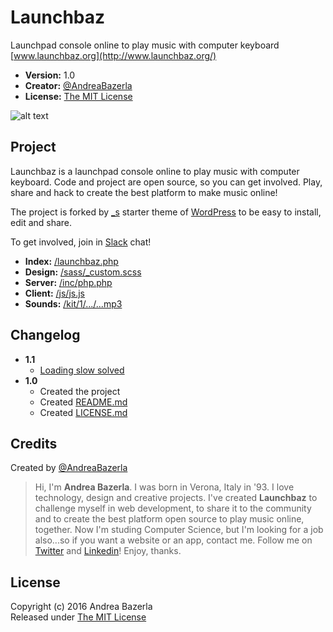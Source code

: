 # Launchbaz
Launchpad console online to play music with computer keyboard  
[www.launchbaz.org](http://www.launchbaz.org/)  

+ __Version:__ 1.0
+ __Creator:__ [@AndreaBazerla](https://twitter.com/AndreaBazerla)
+ __License:__ [The MIT License](https://github.com/andbaz/launchbaz/blob/master/LICENSE.md)

![alt text][cover]

## Project
Launchbaz is a launchpad console online to play music with computer keyboard. Code and project are open source, so you can get involved. Play, share and hack to create the best platform to make music online!  

The project is forked by [_s](https://github.com/Automattic/_s) starter theme of [WordPress](https://github.com/WordPress/WordPress) to be easy to install, edit and share.  

To get involved, join in [Slack](launchbaz.slack.com) chat!

+ __Index:__ [/launchbaz.php](https://github.com/andbaz/launchbaz/blob/master/launchbaz.php)
+ __Design:__ [/sass/_custom.scss](https://github.com/andbaz/launchbaz/blob/master/sass/_custom.scss)
+ __Server:__ [/inc/php.php](https://github.com/andbaz/launchbaz/blob/master/inc/php.php)
+ __Client:__ [/js/js.js](https://github.com/andbaz/launchbaz/blob/master/js/js.js)
+ __Sounds:__ [/kit/1/.../...mp3](https://github.com/andbaz/launchbaz/tree/master/kit/1)

## Changelog
+ __1.1__  
	+ [Loading slow solved](https://github.com/andbaz/launchbaz/issues/1)
+ __1.0__
	+ Created the project
	+ Created [README.md](https://github.com/andbaz/launchbaz/blob/master/README.md)
	+ Created [LICENSE.md](https://github.com/andbaz/launchbaz/blob/master/LICENSE.md)

## Credits
Created by [@AndreaBazerla](https://twitter.com/AndreaBazerla)  
> Hi, I'm __Andrea Bazerla__. I was born in Verona, Italy in '93. I love technology, design and creative projects. I've created __Launchbaz__ to challenge myself in web development, to share it to the community and to create the best platform open source to play music online, together. Now I'm studing Computer Science, but I'm looking for a job also...so if you want a website or an app, contact me. Follow me on [Twitter](https://twitter.com/AndreaBazerla) and [Linkedin](https://www.linkedin.com/in/andreabazerla)! Enjoy, thanks.

## License
Copyright (c) 2016 Andrea Bazerla  
Released under [The MIT License](https://github.com/andbaz/launchbaz/blob/master/LICENSE.md)

[logo]: http://imageshack.com/a/img924/5369/IK6zYY.png "Launchbaz"
[cover]: http://imageshack.com/a/img923/4947/xGdaU3.png "Launchbaz"
